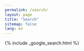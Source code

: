 ```yaml
---
permalink: /search/
layout: page
title: "Search"
sitemap: false
lang: en
---
```


{% include _google_search.html %}
